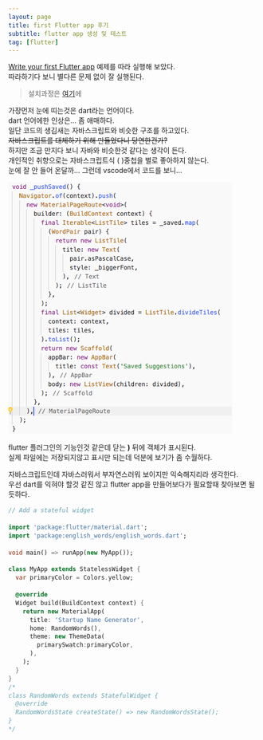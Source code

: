 ```yaml
---
layout: page
title: first Flutter app 후기
subtitle: flutter app 생성 및 테스트
tag: [flutter]
---
```



[Write your first Flutter app](https://flutter.dev/docs/get-started/codelab) 예제를 따라 실행해 보았다.  
따라하기다 보니 별다른 문제 없이 잘 실행된다.  
>설치과정은 [여기](https://meganad.tistory.com/category/Flutter)에  

가장먼저 눈에 띠는것은 dart라는 언어이다.  
dart 언어에한 인상은... 좀 애매하다.  
일단 코드의 생김새는 자바스크립트와 비슷한 구조를 하고있다.  
~~자바스크립트를 대체하기 위해 만들었다니 당연한건가?~~  
하지만 조금 만지다 보니 자바와 비슷한것 같다는 생각이 든다.  
개인적인 취향으로는 자바스크립트식 ( )중첩을 별로 좋아하지 않는다.  
눈에 잘 안 들어 온달까... 그런데 vscode에서 코드를 보니...  

![](../img/2019-03-27-flutter_test_drive/2019-03-28-09-28-26.png)

flutter 플러그인의 기능인것 같은데 닫는 **)** 뒤에 객체가 표시된다.  
실제 파일에는 저장되지않고 표시만 되는데 덕분에 보기가 좀 수월하다.  

자바스크립트인데 자바스러워서 부자연스러워 보이지만 익숙해지리라 생각한다.   
우선 dart를 익혀야 할것 같진 않고 flutter app을 만들어보다가 필요할때 찾아보면 될듯하다.

```dart
// Add a stateful widget

import 'package:flutter/material.dart';
import 'package:english_words/english_words.dart';

void main() => runApp(new MyApp());

class MyApp extends StatelessWidget {
  var primaryColor = Colors.yellow;

  @override
  Widget build(BuildContext context) {
    return new MaterialApp(
      title: 'Startup Name Generator',
      home: RandomWords(),
      theme: new ThemeData(
        primarySwatch:primaryColor,
      ),
    );
  }
}
/*
class RandomWords extends StatefulWidget {
  @override
  RandomWordsState createState() => new RandomWordsState();
}
*/
```